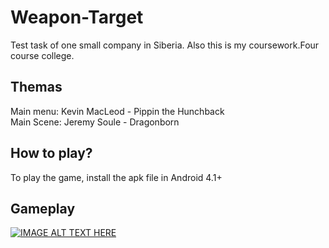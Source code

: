 # Weapon-Target 
Test task of one small company in Siberia. Also this is my coursework.Four course college.
## Themas
Main menu: Kevin MacLeod - Pippin the Hunchback <br>
Main Scene: Jeremy Soule - Dragonborn

## How to play?
To play the game, install the apk file in Android 4.1+

## Gameplay
[![IMAGE ALT TEXT HERE](https://img.youtube.com/vi/YOUTUBE_VIDEO_ID_HERE/0.jpg)](https://youtu.be/bHL-Of8_cV4)
